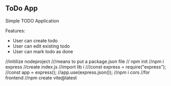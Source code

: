 ## ToDo App
Simple TODO Application

Features:
- User can create todo
- User can edit existing todo
- User can mark todo as done


//initilize nodeproject
///means to put a package.json file
// npm  init 
//npm i express
//create index.js
//import lib i
///const express = require("express");
//const app = express();
//app.use(express.json());
//npm i cors
//for frontend
//npm create vite@latest
